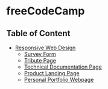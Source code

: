 # freeCodeCamp

## Table of Content
- [Responsive Web Design](#responsive-web-design)
    - [Survey Form](responsive-web-design/survey-form)
    - [Tribute Page]()
    - [Technical Documentation Page]()
    - [Product Landing Page]()
    - [Personal Portfolio Webpage]()
